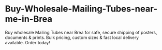 # Buy-Wholesale-Mailing-Tubes-near-me-in-Brea
Buy wholesale Mailing Tubes near Brea for safe, secure shipping of posters, documents &amp; prints. Bulk pricing, custom sizes &amp; fast local delivery available. Order today!
